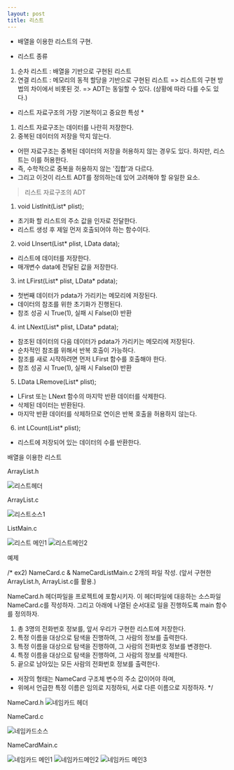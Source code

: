 ```yaml
---
layout: post
title: 리스트
---
```


- 배열을 이용한 리스트의 구현.

- 리스트 종류
1. 순차 리스트 : 배열을 기반으로 구현된 리스트
2. 연결 리스트 : 메모리의 동적 할당을 기반으로 구현된 리스트
=> 리스트의 구현 방법의 차이에서 비롯된 것.
=> ADT는 동일할 수 있다. (상황에 따라 다를 수도 있다.)


* 리스트 자료구조의 가장 기본적이고 중요한 특성 *

1. 리스트 자료구조는 데이터를 나란히 저장한다.
2. 중복된 데이터의 저장을 막지 않는다.
- 어떤 자료구조는 중복된 데이터의 저장을 허용하지 않는 경우도 있다.
  하지만, 리스트는 이를 허용한다.
- 즉, 수학적으로 중복을 허용하지 않는 '집합'과 다르다.
- 그리고 이것이 리스트 ADT를 정의하는데 있어 고려해야 할 유일한 요소.


> 리스트 자료구조의 ADT

1. void ListInit(List* plist);
- 초기화 할 리스트의 주소 값을 인자로 전달한다.
- 리스트 생성 후 제일 먼저 호출되어야 하는 함수이다.

2. void LInsert(List* plist, LData data);
- 리스트에 데이터를 저장한다.
- 매개변수 data에 전달된 값을 저장한다.

3. int LFirst(List* plist, LData* pdata);
- 첫번째 데이터가 pdata가 가리키는 메모리에 저장된다.
- 데이터의 참조를 위한 초기화가 진행된다.
- 참조 성공 시 True(1), 실패 시 False(0) 반환


4. int LNext(List* plist, LData* pdata);
- 참조된 데이터의 다음 데이터가 pdata가 가리키는 메모리에 저장된다.
- 순차적인 참조를 위해서 반복 호출이 가능하다.
- 참조를 새로 시작하려면 먼저 LFirst 함수를 호출해야 한다.
- 참조 성공 시 True(1), 실패 시 False(0) 반환


5. LData LRemove(List* plist);
- LFirst 또는 LNext 함수의 마지막 반환 데이터를 삭제한다.
- 삭제된 데이터는 반환된다.
- 마지막 반환 데이터를 삭제하므로 연이은 반복 호출을 허용하지 않는다.


6. int LCount(List* plist);
- 리스트에 저장되어 있는 데이터의 수를 반환한다.



배열을 이용한 리스트

ArrayList.h

![리스트헤더](https://user-images.githubusercontent.com/78638160/135218170-65192aab-f79b-4d6c-8c34-9b1b2bbce91e.png)

ArrayList.c

![리스트소스1](https://user-images.githubusercontent.com/78638160/135218256-e3f0900d-cb7b-403e-97b9-5f07657315f9.png)

ListMain.c

![리스트 메인1](https://user-images.githubusercontent.com/78638160/135218409-290d7ebc-09b1-48fb-8843-34cad2a79475.png)
![리스트메인2](https://user-images.githubusercontent.com/78638160/135218418-4843965a-f35c-4ecd-b2f5-1812a5310f8c.png)

예제

/*
ex2) NameCard.c & NameCardListMain.c 2개의 파일 작성.
(앞서 구현한 ArrayList.h, ArrayList.c를 활용.)

NameCard.h 헤더파일을 프로젝트에 포함시키자.
이 헤더파일에 대응하는 소스파일 NameCard.c를 작성하자.
그리고 아래에 나열된 순서대로 일을 진행하도록 main 함수를 정의하자.

1. 총 3명의 전화번호 정보를, 앞서 우리가 구현한 리스트에 저장한다.
2. 특정 이름을 대상으로 탐색을 진행하여, 그 사람의 정보를 출력한다.
3. 특정 이름을 대상으로 탐색을 진행하여, 그 사람의 전화번호 정보를 변경한다.
4. 특정 이름을 대상으로 탐색을 진행하여, 그 사람의 정보를 삭제한다.
5. 끝으로 남아있는 모든 사람의 전화번호 정보를 출력한다.

* 저장의 형태는 NameCard 구조체 변수의 주소 값이어야 하며,
* 위에서 언급한 특정 이름은 임의로 지정하되, 서로 다른 이름으로 지정하자.
*/


NameCard.h
![네임카드 헤더](https://user-images.githubusercontent.com/78638160/135218668-fb10eb77-5023-43b3-8e7f-6f0cee343245.png)

NameCard.c

![네임카드소스](https://user-images.githubusercontent.com/78638160/135218926-86595ee0-82c9-43f4-81eb-52dc487d6209.png)

NameCardMain.c

![네임카드 메인1](https://user-images.githubusercontent.com/78638160/135219002-3b45304d-9ed4-49e5-85c3-26d0ec572313.png)
![네임카드메인2](https://user-images.githubusercontent.com/78638160/135219016-87770197-cad9-4085-8319-6dda95fa266b.png)
![네임카드 메인3](https://user-images.githubusercontent.com/78638160/135219022-20e855b7-a08e-4f20-b422-b8d3dfa1cc40.png)


